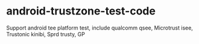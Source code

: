 # android-trustzone-test-code
Support android tee platform test, include qualcomm qsee, Microtrust isee, Trustonic kinibi, Sprd trusty, GP